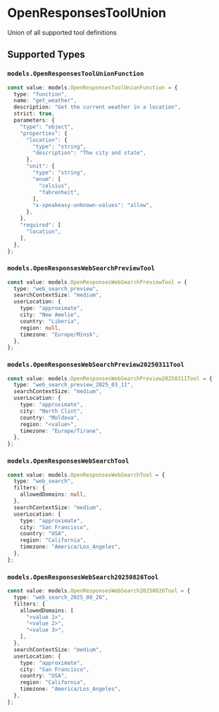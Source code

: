 # OpenResponsesToolUnion

Union of all supported tool definitions


## Supported Types

### `models.OpenResponsesToolUnionFunction`

```typescript
const value: models.OpenResponsesToolUnionFunction = {
  type: "function",
  name: "get_weather",
  description: "Get the current weather in a location",
  strict: true,
  parameters: {
    "type": "object",
    "properties": {
      "location": {
        "type": "string",
        "description": "The city and state",
      },
      "unit": {
        "type": "string",
        "enum": [
          "celsius",
          "fahrenheit",
        ],
        "x-speakeasy-unknown-values": "allow",
      },
    },
    "required": [
      "location",
    ],
  },
};
```

### `models.OpenResponsesWebSearchPreviewTool`

```typescript
const value: models.OpenResponsesWebSearchPreviewTool = {
  type: "web_search_preview",
  searchContextSize: "medium",
  userLocation: {
    type: "approximate",
    city: "New Amelie",
    country: "Liberia",
    region: null,
    timezone: "Europe/Minsk",
  },
};
```

### `models.OpenResponsesWebSearchPreview20250311Tool`

```typescript
const value: models.OpenResponsesWebSearchPreview20250311Tool = {
  type: "web_search_preview_2025_03_11",
  searchContextSize: "medium",
  userLocation: {
    type: "approximate",
    city: "North Clint",
    country: "Moldova",
    region: "<value>",
    timezone: "Europe/Tirane",
  },
};
```

### `models.OpenResponsesWebSearchTool`

```typescript
const value: models.OpenResponsesWebSearchTool = {
  type: "web_search",
  filters: {
    allowedDomains: null,
  },
  searchContextSize: "medium",
  userLocation: {
    type: "approximate",
    city: "San Francisco",
    country: "USA",
    region: "California",
    timezone: "America/Los_Angeles",
  },
};
```

### `models.OpenResponsesWebSearch20250826Tool`

```typescript
const value: models.OpenResponsesWebSearch20250826Tool = {
  type: "web_search_2025_08_26",
  filters: {
    allowedDomains: [
      "<value 1>",
      "<value 2>",
      "<value 3>",
    ],
  },
  searchContextSize: "medium",
  userLocation: {
    type: "approximate",
    city: "San Francisco",
    country: "USA",
    region: "California",
    timezone: "America/Los_Angeles",
  },
};
```

